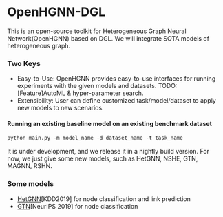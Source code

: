 # OpenHGNN-DGL
This is an open-source toolkit for Heterogeneous Graph Neural Network(OpenHGNN) based on DGL. We will integrate SOTA models of heterogeneous graph.

### Two Keys

- Easy-to-Use: OpenHGNN provides easy-to-use interfaces for running experiments with the given models and datasets. TODO: [Feature]AutoML & hyper-parameter search.
- Extensibility: User can define customized task/model/dataset to apply new models to new scenarios.

#### Running an existing baseline model on an existing benchmark dataset

```python
python main.py -m model_name -d dataset_name -t task_name
```

It is under development, and we release it in a nightly build version. For now, we just give some new models, such as HetGNN, NSHE, GTN, MAGNN, RSHN.

### Some models

- [HetGNN](https://github.com/BUPT-GAMMA/OpenHGNN-DGL/tree/main/openhgnn/output/HetGNN)[KDD2019] for node classification and link prediction
- [GTN](https://github.com/BUPT-GAMMA/OpenHGNN-DGL/tree/main/openhgnn/output/GTN)[NeurIPS 2019] for node classification

